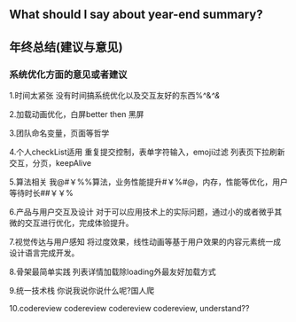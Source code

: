 ## What should I say about year-end summary?
## 年终总结(建议与意见)

### 系统优化方面的意见或者建议
1.时间太紧张 没有时间搞系统优化以及交互友好的东西%^&*^&*

2.加载动画优化，白屏better then 黑屏

3.团队命名变量，页面等哲学

4.个人checkList适用
重复提交控制，表单字符输入，emoji过滤
列表页下拉刷新交互，分页，keepAlive

5.算法相关
我@#￥%%算法，业务性能提升#￥%#@，内存，性能等优化，用户等待时长##￥￥%

6.产品与用户交互及设计
对于可以应用技术上的实际问题，通过小的或者微乎其微的交互进行优化，完成体验提升。

7.视觉传达与用户感知
将过度效果，线性动画等基于用户效果的内容元素统一成设计语言完成开发。

8.骨架最简单实践
列表详情加载除loading外最友好加载方式

9.统一技术栈
你说我说你说什么呢?国人爬

10.codereview
codereview codereview codereview, understand??


